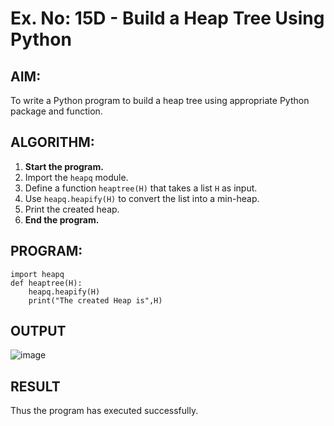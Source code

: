 # Ex. No: 15D - Build a Heap Tree Using Python

## AIM:
To write a Python program to build a heap tree using appropriate Python package and function.


## ALGORITHM:

1. **Start the program.**
2. Import the `heapq` module.
3. Define a function `heaptree(H)` that takes a list `H` as input.
4. Use `heapq.heapify(H)` to convert the list into a min-heap.
5. Print the created heap.
6. **End the program.**



## PROGRAM:

```
import heapq
def heaptree(H):
    heapq.heapify(H)
    print("The created Heap is",H)

```

## OUTPUT
![image](https://github.com/user-attachments/assets/cde87e53-e626-4aaf-9846-b3adf46db0e7)


## RESULT
Thus the program has executed successfully.
